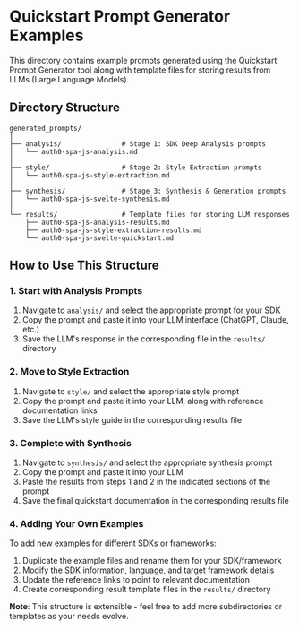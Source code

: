 # Quickstart Prompt Generator Examples

This directory contains example prompts generated using the Quickstart Prompt Generator tool along with template files for storing results from LLMs (Large Language Models).

## Directory Structure

```
generated_prompts/
│
├── analysis/               # Stage 1: SDK Deep Analysis prompts
│   └── auth0-spa-js-analysis.md
│
├── style/                  # Stage 2: Style Extraction prompts
│   └── auth0-spa-js-style-extraction.md
│
├── synthesis/              # Stage 3: Synthesis & Generation prompts
│   └── auth0-spa-js-svelte-synthesis.md
│
└── results/                # Template files for storing LLM responses
    ├── auth0-spa-js-analysis-results.md
    ├── auth0-spa-js-style-extraction-results.md
    └── auth0-spa-js-svelte-quickstart.md
```

## How to Use This Structure

### 1. Start with Analysis Prompts

1. Navigate to `analysis/` and select the appropriate prompt for your SDK
2. Copy the prompt and paste it into your LLM interface (ChatGPT, Claude, etc.)
3. Save the LLM's response in the corresponding file in the `results/` directory

### 2. Move to Style Extraction

1. Navigate to `style/` and select the appropriate style prompt
2. Copy the prompt and paste it into your LLM, along with reference documentation links
3. Save the LLM's style guide in the corresponding results file

### 3. Complete with Synthesis

1. Navigate to `synthesis/` and select the appropriate synthesis prompt
2. Copy the prompt and paste it into your LLM
3. Paste the results from steps 1 and 2 in the indicated sections of the prompt
4. Save the final quickstart documentation in the corresponding results file

### 4. Adding Your Own Examples

To add new examples for different SDKs or frameworks:

1. Duplicate the example files and rename them for your SDK/framework
2. Modify the SDK information, language, and target framework details
3. Update the reference links to point to relevant documentation
4. Create corresponding result template files in the `results/` directory



**Note**: This structure is extensible - feel free to add more subdirectories or templates as your needs evolve.
